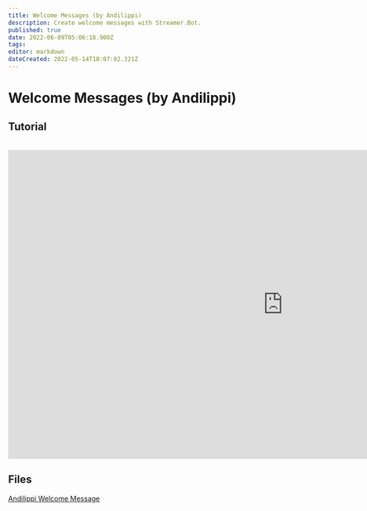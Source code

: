 ```yaml
---
title: Welcome Messages (by Andilippi)
description: Create welcome messages with Streamer.Bot.
published: true
date: 2022-06-09T05:06:18.900Z
tags: 
editor: markdown
dateCreated: 2022-05-14T18:07:02.321Z
---
```


# Welcome Messages (by Andilippi)
## Tutorial
<br>
<iframe width="1120" height="630" src="https://www.youtube.com/embed/ByBnM7_lh6A" title="YouTube video player" frameborder="0" allow="accelerometer; autoplay; clipboard-write; encrypted-media; gyroscope; picture-in-picture" allowfullscreen></iframe>

## Files
[Andilippi Welcome Message](https://cdn.discordapp.com/attachments/878288822620782612/879757058189176942/Andilippi_Welcome_Message.zip)